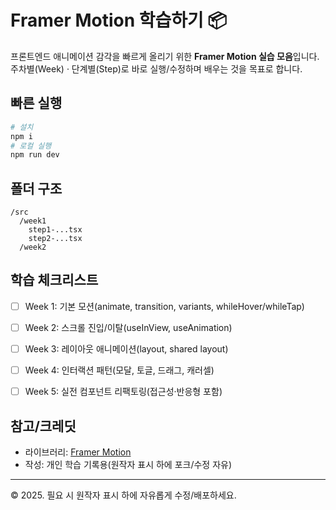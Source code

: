 
# Framer Motion 학습하기 📦

프론트엔드 애니메이션 감각을 빠르게 올리기 위한 **Framer Motion 실습 모음**입니다.  
주차별(Week) · 단계별(Step)로 바로 실행/수정하며 배우는 것을 목표로 합니다.

## 빠른 실행
```bash
# 설치
npm i
# 로컬 실행
npm run dev
```

## 폴더 구조

```
/src
  /week1
    step1-...tsx
    step2-...tsx
  /week2
```

## 학습 체크리스트

* [ ] Week 1: 기본 모션(animate, transition, variants, whileHover/whileTap)
* [ ] Week 2: 스크롤 진입/이탈(useInView, useAnimation)
* [ ] Week 3: 레이아웃 애니메이션(layout, shared layout)
* [ ] Week 4: 인터랙션 패턴(모달, 토글, 드래그, 캐러셀)
* [ ] Week 5: 실전 컴포넌트 리팩토링(접근성·반응형 포함)


## 참고/크레딧

* 라이브러리: [Framer Motion](https://www.framer.com/motion/)
* 작성: 개인 학습 기록용(원작자 표시 하에 포크/수정 자유)

---

© 2025. 필요 시 원작자 표시 하에 자유롭게 수정/배포하세요.
